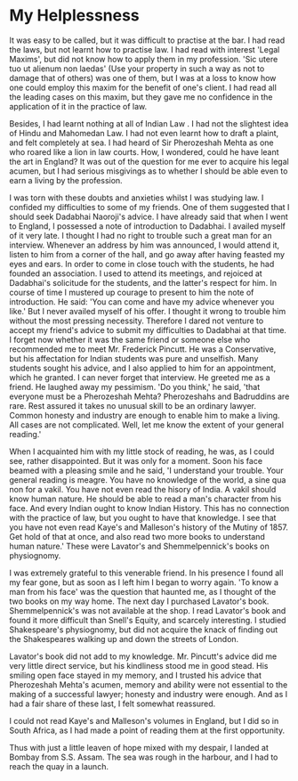 # My Helplessness

It was easy to be called, but it was difficult to practise at the bar. I had read the laws, but not learnt how to practise law. I had read with interest 'Legal Maxims', but did not know how to apply them in my profession. 'Sic utere tuo ut alienum non laedas' (Use your property in such a way as not to damage that of others) was one of them, but I was at a loss to know how one could employ this maxim for the benefit of one's client. I had read all the leading cases on this maxim, but they gave me no confidence in the application of it in the practice of law.

Besides, I had learnt nothing at all of Indian Law . I had not the slightest idea of Hindu and Mahomedan Law. I had not even learnt how to draft a plaint, and felt completely at sea. I had heard of Sir Pherozeshah Mehta as one who roared like a lion in law courts. How, I wondered, could he have leant the art in England? It was out of the question for me ever to acquire his legal acumen, but I had serious misgivings as to whether I should be able even to earn a living by the profession.

I was torn with these doubts and anxieties whilst I was studying law. I confided my difficulties to some of my friends. One of them suggested that I should seek Dadabhai Naoroji's advice. I have already said that when I went to England, I possessed a note of introduction to Dadabhai. I availed myself of it very late. I thought I had no right to trouble such a great man for an interview. Whenever an address by him was announced, I would attend it, listen to him from a corner of the hall, and go away after having feasted my eyes and ears. In order to come in close touch with the students, he had founded an association. I used to attend its meetings, and rejoiced at Dadabhai's solicitude for the students, and the latter's respect for him. In course of time I mustered up courage to present to him the note of introduction. He said: 'You can come and have my advice whenever you like.' But I never availed myself of his offer. I thought it wrong to trouble him without the most pressing necessity. Therefore I dared not venture to accept my friend's advice to submit my difficulties to Dadabhai at that time. I forget now whether it was the same friend or someone else who recommended me to meet Mr. Frederick Pincutt. He was a Conservative, but his affectation for Indian students was pure and unselfish. Many students sought his advice, and I also applied to him for an appointment, which he granted. I can never forget that interview. He greeted me as a friend. He laughed away my pessimism. 'Do you think,' he said, 'that everyone must be a Pherozeshah Mehta? Pherozeshahs and Badruddins are rare. Rest assured it takes no unusual skill to be an ordinary lawyer. Common honesty and industry are enough to enable him to make a living. All cases are not complicated. Well, let me know the extent of your general reading.'

When I acquainted him with my little stock of reading, he was, as I could see, rather disappointed. But it was only for a moment. Soon his face beamed with a pleasing smile and he said, 'I understand your trouble. Your general reading is meagre. You have no knowledge of the world, a sine qua non for a vakil. You have not even read the hisory of India. A vakil should know human nature. He should be able to read a man's character from his face. And every Indian ought to know Indian History. This has no connection with the practice of law, but you ought to have that knowledge. I see that you have not even read Kaye's and Malleson's history of the Mutiny of 1857. Get hold of that at once, and also read two more books to understand human nature.' These were Lavator's and Shemmelpennick's books on physiognomy.

I was extremely grateful to this venerable friend. In his presence I found all my fear gone, but as soon as I left him I began to worry again. 'To know a man from his face' was the question that haunted me, as I thought of the two books on my way home. The next day I purchased Lavator's book. Shemmelpennick's was not available at the shop. I read Lavator's book and found it more difficult than Snell's Equity, and scarcely interesting. I studied Shakespeare's physiognomy, but did not acquire the knack of finding out the Shakespeares walking up and down the streets of London.

Lavator's book did not add to my knowledge. Mr. Pincutt's advice did me very little direct service, but his kindliness stood me in good stead. His smiling open face stayed in my memory, and I trusted his advice that Pherozeshah Mehta's acumen, memory and ability were not essential to the making of a successful lawyer; honesty and industry were enough. And as I had a fair share of these last, I felt somewhat reassured.

I could not read Kaye's and Malleson's volumes in England, but I did so in South Africa, as I had made a point of reading them at the first opportunity.

Thus with just a little leaven of hope mixed with my despair, I landed at Bombay from S.S. Assam. The sea was rough in the harbour, and I had to reach the quay in a launch. 
